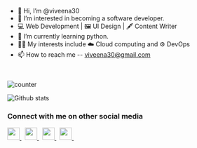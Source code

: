- 👋 Hi, I’m @viveena30
- 👀 I’m interested in becoming a software developer.
- 💻 Web Development | 🖼️ UI Design | 🖋️ Content Writer
- 🌱 I’m currently learning python.
- 👩‍💻 My interests include ☁️ Cloud computing and ⚙️ DevOps
- 📫 How to reach me -- viveena30@gmail.com




<br>

![counter](https://en4xilm51szg60h.m.pipedream.net/favicon.ico) 


![Github stats](https://github-readme-stats.vercel.app/api?username=viveena30)

<!---
viveena30/viveena30 is a ✨ special ✨ repository because its `README.md` (this file) appears on your GitHub profile.
You can click the Preview link to take a look at your changes.
--->

<h3> Connect with me on other social media </h3>
  <a href="https://www.linkedin.com/in/viveenarathi/"><image src="https://cdn-icons-png.flaticon.com/512/174/174857.png" height="28"> </a> &nbsp;
   <a href="https://www.instagram.com/viveenarathi_"><image src="https://upload.wikimedia.org/wikipedia/commons/thumb/a/a5/Instagram_icon.png/1024px-Instagram_icon.png" height="28"> </a> &nbsp;
     <a href="https://twitter.com/viveenaa"> <image src="https://cdn-icons-png.flaticon.com/512/124/124021.png" height="28"> </a> &nbsp;
      <a href="mailto:viveena30@gmail.com"><image src="https://www.androidpolice.com/wp-content/uploads/2020/10/06/icon-google-gmail-new.png" height="28"> </a> &nbsp;
<!--         <a href="https://thatp2blog.blogspot.com"> <image src="https://upload.wikimedia.org/wikipedia/commons/thumb/3/31/Blogger.svg/1030px-Blogger.svg.png" height="28"> </a> -->
